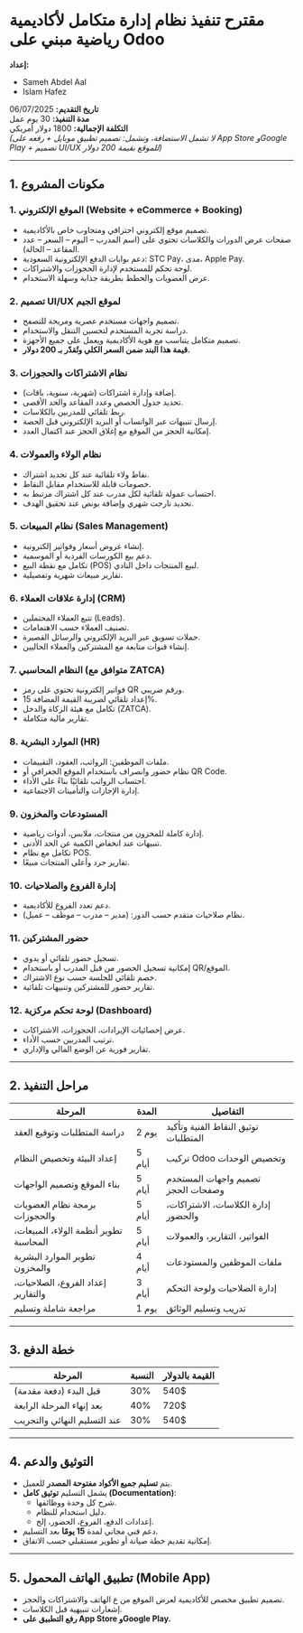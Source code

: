 # مقترح تنفيذ نظام إدارة متكامل لأكاديمية رياضية مبني على Odoo

**إعداد:**  
- Sameh Abdel Aal  
- Islam Hafez  

**تاريخ التقديم:** 06/07/2025  
**مدة التنفيذ:** 30 يوم عمل  
**التكلفة الإجمالية:** 1800 دولار أمريكي  
*(لا تشمل الاستضافة، وتشمل: تصميم تطبيق موبايل + رفعه على App Store وGoogle Play + تصميم UI/UX للموقع بقيمة 200 دولار)*

---

## 1. مكونات المشروع

### 1. الموقع الإلكتروني (Website + eCommerce + Booking)
- تصميم موقع إلكتروني احترافي ومتجاوب خاص بالأكاديمية.  
- صفحات عرض الدورات والكلاسات تحتوي على (اسم المدرب – اليوم – السعر – عدد المقاعد – الحالة).  
- دعم بوابات الدفع الإلكترونية السعودية: STC Pay، مدى، Apple Pay.  
- لوحة تحكم للمستخدم لإدارة الحجوزات والاشتراكات.  
- عرض العضويات والخطط بطريقة جذابة وسهلة الاستخدام.  

### 2. تصميم UI/UX لموقع الجيم
- تصميم واجهات مستخدم عصرية ومريحة للتصفح.  
- دراسة تجربة المستخدم لتحسين التنقل والاستخدام.  
- تصميم متكامل يتناسب مع هوية الأكاديمية ويعمل على جميع الأجهزة.  
- **قيمة هذا البند ضمن السعر الكلي وتُقدّر بـ 200 دولار.**

### 3. نظام الاشتراكات والحجوزات
- إضافة وإدارة اشتراكات (شهرية، سنوية، باقات).  
- تحديد جدول الحصص وعدد المقاعد والحد الأقصى.  
- ربط تلقائي للمدربين بالكلاسات.  
- إرسال تنبيهات عبر الواتساب أو البريد الإلكتروني قبل الحصة.  
- إمكانية الحجز من الموقع مع إغلاق الحجز عند اكتمال العدد.

### 4. نظام الولاء والعمولات
- نقاط ولاء تلقائية عند كل تجديد اشتراك.  
- خصومات قابلة للاستخدام مقابل النقاط.  
- احتساب عمولة تلقائية لكل مدرب عند كل اشتراك مرتبط به.  
- تحديد تارجت شهري وإضافة بونص عند تحقيق الهدف.

### 5. نظام المبيعات (Sales Management)
- إنشاء عروض أسعار وفواتير إلكترونية.  
- دعم بيع الكورسات الفردية أو الموسمية.  
- تكامل مع نقطة البيع (POS) لبيع المنتجات داخل النادي.  
- تقارير مبيعات شهرية وتفصيلية.

### 6. إدارة علاقات العملاء (CRM)
- تتبع العملاء المحتملين (Leads).  
- تصنيف العملاء حسب الاهتمامات.  
- حملات تسويق عبر البريد الإلكتروني والرسائل القصيرة.  
- إنشاء قنوات متابعة مع المشتركين والعملاء الحاليين.

### 7. النظام المحاسبي (متوافق مع ZATCA)
- فواتير إلكترونية تحتوي على رمز QR ورقم ضريبي.  
- إعداد تلقائي لضريبة القيمة المضافة 15%.  
- تكامل مع هيئة الزكاة والدخل (ZATCA).  
- تقارير مالية متكاملة.

### 8. الموارد البشرية (HR)
- ملفات الموظفين: الرواتب، العقود، التقييمات.  
- نظام حضور وانصراف باستخدام الموقع الجغرافي أو QR Code.  
- احتساب الرواتب تلقائيًا بناءً على الأداء.  
- إدارة الإجازات والتأمينات الاجتماعية.

### 9. المستودعات والمخزون
- إدارة كاملة للمخزون من منتجات، ملابس، أدوات رياضية.  
- تنبيهات عند انخفاض الكمية عن الحد الأدنى.  
- تكامل مع نظام POS.  
- تقارير جرد وأعلى المنتجات مبيعًا.

### 10. إدارة الفروع والصلاحيات
- دعم تعدد الفروع للأكاديمية.  
- نظام صلاحيات متقدم حسب الدور: (مدير – مدرب – موظف – عميل).

### 11. حضور المشتركين
- تسجيل حضور تلقائي أو يدوي.  
- إمكانية تسجيل الحضور من قبل المدرب أو باستخدام QR/الموقع.  
- خصم تلقائي للجلسة حسب نوع الاشتراك.  
- تقارير حضور للمشتركين وتنبيهات تلقائية.

### 12. لوحة تحكم مركزية (Dashboard)
- عرض إحصائيات الإيرادات، الحجوزات، الاشتراكات.  
- ترتيب المدربين حسب الأداء.  
- تقارير فورية عن الوضع المالي والإداري.

---

## 2. مراحل التنفيذ

| المرحلة                              | المدة       | التفاصيل                                   |
|--------------------------------------|-------------|---------------------------------------------|
| دراسة المتطلبات وتوقيع العقد         | 2 يوم       | توثيق النقاط الفنية وتأكيد المتطلبات        |
| إعداد البيئة وتخصيص النظام           | 5 أيام      | تركيب Odoo وتخصيص الوحدات                  |
| بناء الموقع وتصميم الواجهات         | 5 أيام      | تصميم واجهات المستخدم وصفحات الحجز         |
| برمجة نظام العضويات والحجوزات       | 5 أيام      | إدارة الكلاسات، الاشتراكات، والحضور        |
| تطوير أنظمة الولاء، المبيعات، المحاسبة | 5 أيام   | الفواتير، التقارير، والعمولات              |
| تطوير الموارد البشرية والمخزون       | 4 أيام      | ملفات الموظفين والمستودعات                 |
| إعداد الفروع، الصلاحيات، والتقارير   | 3 أيام      | إدارة الصلاحيات ولوحة التحكم               |
| مراجعة شاملة وتسليم                  | 1 يوم       | تدريب وتسليم الوثائق                       |

---

## 3. خطة الدفع

| المرحلة                               | النسبة  | القيمة بالدولار |
|----------------------------------------|---------|------------------|
| قبل البدء (دفعة مقدمة)                 | 30%     | 540$             |
| بعد إنهاء المرحلة الرابعة              | 40%     | 720$             |
| عند التسليم النهائي والتجريب          | 30%     | 540$             |

---

## 4. التوثيق والدعم

- يتم **تسليم جميع الأكواد مفتوحة المصدر** للعميل.  
- يشمل التسليم **توثيق كامل (Documentation)**:  
  - شرح كل وحدة ووظائفها.  
  - دليل استخدام للنظام.  
  - إعدادات الدفع، الفروع، الحضور، إلخ.  
- دعم فني مجاني لمدة **15 يومًا** بعد التسليم.  
- إمكانية تقديم خطة صيانة أو تطوير مستقبلي حسب الاتفاق.

---

## 5. تطبيق الهاتف المحمول (Mobile App)
- تصميم تطبيق مخصص للأكاديمية لعرض الموقع من ع الهاتف والاشتراكات والحجز.  
 - إشعارات تنبيهية قبل الكلاسات.  
- **رفع التطبيق على App Store وGoogle Play.**
